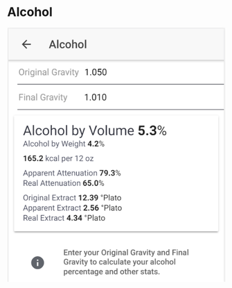 # Alcohol

![Enter OG and FG to get important stats about your product](../.gitbook/assets/image%20%2872%29.png)

